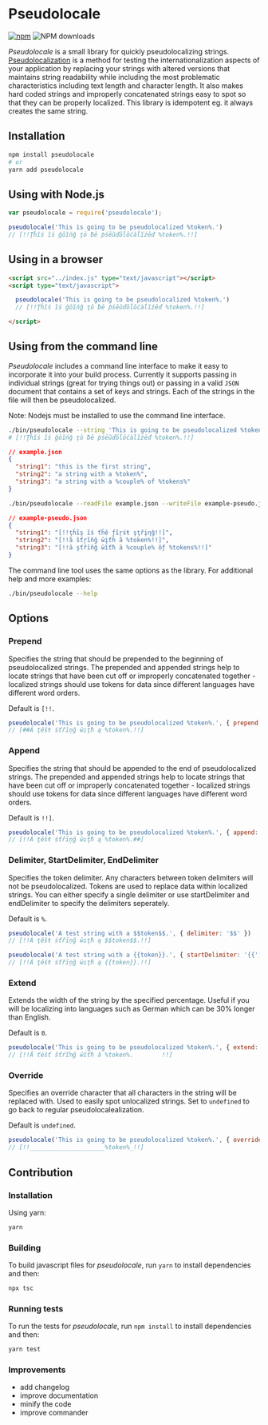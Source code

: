 # Pseudolocale

[![npm](https://img.shields.io/npm/v/pseudolocale?logo=npm&cacheSeconds=1800)](https://www.npmjs.com/package/pseudolocale)
![NPM downloads](https://img.shields.io/npm/dm/pseudolocale.svg?link=https://www.npmjs.com/package/pseudolocale&link=https://www.npmjs.com/package/pseudolocale)

_Pseudolocale_ is a small library for quickly pseudolocalizing strings. [Pseudolocalization](http://en.wikipedia.org/wiki/Pseudolocalealization) is a method for testing the internationalization aspects of your application by replacing your strings with altered versions that maintains string readability while including the most problematic characteristics including text length and character length. It also makes hard coded strings and improperly concatenated strings easy to spot so that they can be properly localized. This library is idempotent eg. it always creates the same string.

## Installation
```bash
npm install pseudolocale
# or
yarn add pseudolocale
```

## Using with Node.js
```js
var pseudolocale = require('pseudolocale');

pseudolocale('This is going to be pseudolocalized %token%.')
// [!!Ţĥĩś ĩś ĝōĩńĝ ţō ƀē ƥśēũďōĺōćàĺĩźēď %token%.!!]
```
  

## Using in a browser
```html
<script src="../index.js" type="text/javascript"></script>
<script type="text/javascript">

  pseudolocale('This is going to be pseudolocalized %token%.')
  // [!!Ţĥĩś ĩś ĝōĩńĝ ţō ƀē ƥśēũďōĺōćàĺĩźēď %token%.!!]

</script>
```
## Using from the command line

_Pseudolocale_ includes a command line interface to make it easy to incorporate it into your build process. Currently it supports passing in individual strings (great for trying things out) or passing in a valid `JSON` document that contains a set of keys and strings. Each of the strings in the file will then be pseudolocalized.

Note: Nodejs must be installed to use the command line interface.

```bash
./bin/pseudolocale --string 'This is going to be pseudolocalized %token%.'
# [!!Ţĥĩś ĩś ĝōĩńĝ ţō ƀē ƥśēũďōĺōćàĺĩźēď %token%.!!]
```
```json
// example.json
{
  "string1": "this is the first string",
  "string2": "a string with a %token%",
  "string3": "a string with a %couple% of %tokens%"
}
```
```bash
./bin/pseudolocale --readFile example.json --writeFile example-pseudo.json
```
```json
// example-pseudo.json
{
  "string1": "[!!ţĥĩş ĭś ťĥě ƒĩŗśŧ şţřįƞĝ!!]",
  "string2": "[!!ȁ ŝťŗĩňğ ŵįťĥ ã %token%!!]",
  "string3": "[!!ȃ şťřīňğ ŵĩťħ ä %couple% ŏƒ %tokens%!!]"
}
```

The command line tool uses the same options as the library. For additional help and more examples:

```bash 
./bin/pseudolocale --help
```

## Options

### Prepend

Specifies the string that should be prepended to the beginning of pseudolocalized strings. The prepended and appended strings help to locate strings that have been cut off or improperly concatenated together - localized strings should use tokens for data since different languages have different word orders.

Default is `[!!`.
```js
pseudolocale('This is going to be pseudolocalized %token%.', { prepend: '[##' })
// [##Á ţȇšŧ śťřīņğ ŵıţħ ą %token%.!!]
```

### Append

Specifies the string that should be appended to the end of pseudolocalized strings. The prepended and appended strings help to locate strings that have been cut off or improperly concatenated together - localized strings should use tokens for data since different languages have different word orders.

Default is `!!]`.

```js
pseudolocale('This is going to be pseudolocalized %token%.', { append: '##]' })
// [!!Á ţȇšŧ śťřīņğ ŵıţħ ą %token%.##]
```

### Delimiter, StartDelimiter, EndDelimiter

Specifies the token delimiter. Any characters between token delimiters will not be pseudolocalized. Tokens are used to replace data within localized strings. You can either specify a single delimiter or use startDelimiter and endDelimiter to specify the delimiters seperately.

Default is `%`.

```js
pseudolocale('A test string with a $$token$$.', { delimiter: '$$' })
// [!!Á ţȇšŧ śťřīņğ ŵıţħ ą $$token$$.!!]

pseudolocale('A test string with a {{token}}.', { startDelimiter: '{{', endDelimiter: '}}' })
// [!!Á ţȇšŧ śťřīņğ ŵıţħ ą {{token}}.!!]
```

### Extend

Extends the width of the string by the specified percentage. Useful if you will be localizing into languages such as German which can be 30% longer than English.

Default is `0`.

```js
pseudolocale('This is going to be pseudolocalized %token%.', { extend: 0.3 }) // 30%
// [!!Ȃ ťēšť ŝťŕĩŉğ ŵĩťħ â %token%.        !!]
```

### Override

Specifies an override character that all characters in the string will be replaced with. Used to easily spot unlocalized strings. Set to `undefined` to go back to regular pseudolocalealization.

Default is `undefined`.

```js
pseudolocale('This is going to be pseudolocalized %token%.', { override: '_' })
// [!!_____________________%token%_!!]
```

## Contribution

### Installation
Using yarn:

```bash
yarn
```


### Building

To build javascript files for _pseudolocale_, run `yarn` to install dependencies and then:

```bash
npx tsc
```

### Running tests

To run the tests for _pseudolocale_, run `npm install` to install dependencies and then:

```bash
yarn test
```

### Improvements

- add changelog
- improve documentation
- minify the code
- improve commander
